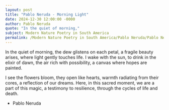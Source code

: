 ```yaml
---
layout: post
title: "Pablo Neruda - Morning Light"
date: 2024-12-30 12:00:00 -0000
author: Pablo Neruda
quote: "In the quiet of morning,"
subject: Modern Nature Poetry in South America
permalink: /Modern Nature Poetry in South America/Pablo Neruda/Pablo Neruda - Morning Light
---
```


In the quiet of morning,
the dew glistens on each petal,
a fragile beauty arises,
where light gently touches life.
I wake with the sun,
to drink in the elixir of dawn,
the air rich with possibility,
a canvas where hopes are painted.

I see the flowers bloom,
they open like hearts,
warmth radiating from their cores,
a reflection of our dreams.
Here, in this sacred moment,
we are a part of this magic,
a testimony to resilience,
through the cycles of life and death.


- Pablo Neruda
